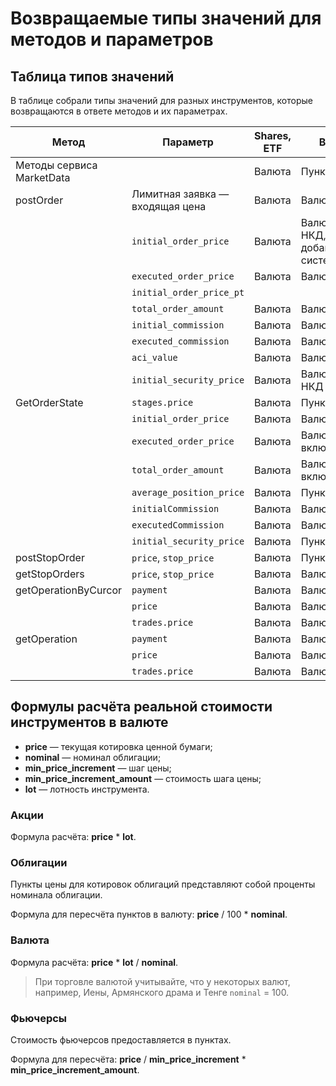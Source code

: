 # Возвращаемые типы значений для методов и параметров

## Таблица типов значений

В таблице собрали типы значений для разных инструментов, которые возвращаются в ответе методов и их параметрах.

| Метод                     | Параметр                        | Shares, ETF | Bonds                                | Futures|
|---------------------------|---------------------------------|-------------|--------------------------------------| ---|
| Методы сервиса MarketData |                                 | Валюта      | Пункты                               | Пункты|
| postOrder                 | Лимитная заявка — входящая цена | Валюта      | Валюта                               | Пункты|
|                           | `initial_order_price`             | Валюта      | Валюта + НКД, добавляемый системой   | Валюта|
|                           | `executed_order_price  `          | Валюта      | Валюта                               | Валюта|
|                           | `initial_order_price_pt`          |             |                                      | Пункты|
|                           | `total_order_amount`              | Валюта      | Валюта                               | Валюта|
|                           | `initial_commission`              | Валюта      | Валюта                               | Валюта|
|                           | `executed_commission`             | Валюта      | Валюта                               | Валюта|
|                           | `aci_value`                       | Валюта      | Валюта                               | Валюта|
|                           | `initial_security_price`          | Валюта      | Валюта без НКД                  | Валюта|
| GetOrderState             | `stages.price `                   | Валюта      | Пункты                               | Валюта|
|                           | `initial_order_price`             | Валюта      | Валюта                               | Валюта|
|                           | `executed_order_price`            | Валюта      | Валюта, включая НКД                  | Валюта|
|                           | `total_order_amount`              | Валюта      | Валюта, включая НКД                  | Валюта|
|                           | `average_position_price`          | Валюта      | Пункты                               | Валюта|
|                           | `initialCommission`               | Валюта      | Валюта                               | Валюта|
|                           | `executedCommission`              | Валюта      | Валюта                               | Валюта|
|                           | `initial_security_price`          | Валюта      | Пункты                               | Валюта|
| postStopOrder             | `price`, `stop_price`               | Валюта      | Пункты                               | Пункты|
| getStopOrders             | `price`, `stop_price`               | Валюта      | Валюта                               | Пункты|
| getOperationByCurcor      | `payment`                         | Валюта      | Валюта                               | Валюта|
|                           | `price`                           | Валюта      | Валюта                               | Пункты|
|                           | `trades.price `                   | Валюта      | Валюта                               | Пункты|
| getOperation              | `payment`                         | Валюта      | Валюта                               | Валюта|
|                           | `price`                           | Валюта      | Валюта                               | Пункты|
|                           | `trades.price `                   | Валюта      | Валюта                               | Валюта|


## Формулы расчёта реальной стоимости инструментов в валюте

* **price** — текущая котировка ценной бумаги;
* **nominal** — номинал облигации;
* **min_price_increment** — шаг цены;
* **min_price_increment_amount** — стоимость шага цены;
* **lot** — лотность инструмента.


### Акции

Формула расчёта: **price** * **lot**.

### Облигации

Пункты цены для котировок облигаций представляют собой проценты номинала облигации. 

Формула для пересчёта пунктов в валюту: **price** / 100 * **nominal**.

### Валюта

Формула расчёта: **price** * **lot** / **nominal**.

> При торговле валютой учитывайте, что у некоторых валют, например, Иены, Армянского драма и Тенге `nominal` = 100.

### Фьючерсы

Стоимость фьючерсов предоставляется в пунктах.

Формула для пересчёта: **price** / **min_price_increment** * **min_price_increment_amount**.